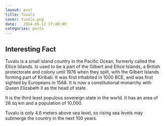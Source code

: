 ```yaml
---
layout: post
title: Tuvalu
cover: tuvalu.png
date:   2014-05-11 17:40:00
categories: posts
---
```


## Interesting Fact

Tuvalu is a small island country in the Pacific Ocean, formerly called the Ellice Islands. Is used to be a part of the Gilbert and Ellice Islands, a British protectorate and colony until 1976 when they split, with the Gilbert Islands forming part of Kiribati. It was first inhabited in 1000 BCE, and was first sighted by Europeans in 1568. It is now a constitutional monarchy with Queen Elizabeth II as the head of state.

It is the third least populous sovereign state in the world. It has an area of 26 sq km and a population of 10,000.

Tuvalu is only 4.6 meters above sea level, so rising sea levels may submerge the country in the next 100 years. 
